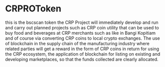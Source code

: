 # CRPROToken
this is the bscscan token 
the CRP Project will immediately develop and run and carry out planned projects such as CRP coin utility that can be used to buy food and beverages at CRP merchants such as like in Bangi Kopitiam and of course via converting CRP coins to local crypto exchanges. The use of blockchain in the supply chain of the manufacturing industry where related parties will get a reward in the form of CRP coins in return for using the CRP ecosystem, the application of blockchain for listing on existing and developing marketplaces, so that the funds collected are clearly allocated.
